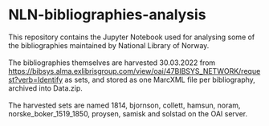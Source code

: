 # NLN-bibliographies-analysis
This repository contains the Jupyter Notebook used for analysing some of the bibliographies maintained by National Library of Norway. \
\
The bibliographies themselves are harvested 30.03.2022 from https://bibsys.alma.exlibrisgroup.com/view/oai/47BIBSYS_NETWORK/request?verb=Identify as sets, and stored as one MarcXML file per bibliography, archived into Data.zip. \
\
The harvested sets are named 1814, bjornson, collett, hamsun, noram, norske_boker_1519_1850, proysen, samisk and solstad on the OAI server.

